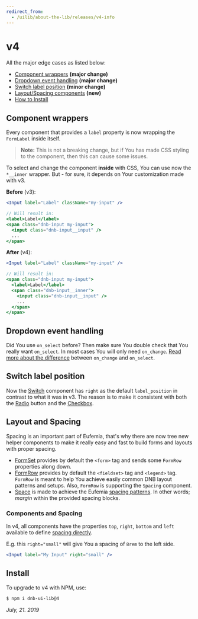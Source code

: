 ```yaml
---
redirect_from:
  - /uilib/about-the-lib/releases/v4-info
---
```


# v4

All the major edge cases as listed below:

- [Component wrappers](#component-wrappers) **(major change)**
- [Dropdown event handling](#dropdown-event-handling) **(major change)**
- [Switch label position](#switch-label-position) **(minor change)**
- [Layout/Spacing components](#layout-and-spacing) **(new)**
- [How to Install](#install)

## Component wrappers

Every component that provides a `label` property is now wrapping the `FormLabel` inside itself.

> **Note:** This is not a breaking change, but if You has made CSS styling to the component, then this can cause some issues.

To select and change the component **inside** with CSS, You can use now the `*__inner` wrapper. But - for sure, it depends on Your customization made with v3.

**Before** (v3):

```jsx
<Input label="Label" className="my-input" />

// Will result in:
<label>Label</label>
<span class="dnb-input my-input">
  <input class="dnb-input__input" />
  ...
</span>
```

**After** (v4):

```jsx
<Input label="Label" className="my-input" />

// Will result in:
<span class="dnb-input my-input">
  <label>Label</label>
  <span class="dnb-input__inner">
    <input class="dnb-input__input" />
    ...
  </span>
</span>
```

## Dropdown event handling

Did You use `on_select` before? Then make sure You double check that You really want `on_select`. In most cases You will only need `on_change`. [Read more about the difference](/uilib/components/dropdown/events) between `on_change` and `on_select`.

## Switch label position

Now the [Switch](/uilib/components/switch) component has `right` as the default `label_position` in contrast to what it was in v3. The reason is to make it consistent with both the [Radio](/uilib/components/radio) button and the [Checkbox](/uilib/components/checkbox).

## Layout and Spacing

Spacing is an important part of Eufemia, that's why there are now tree new helper components to make it really easy and fast to build forms and layouts with proper spacing.

- [FormSet](/uilib/components/form-set) provides by default the `<form>` tag and sends some `FormRow` properties along down.
- [FormRow](/uilib/components/form-row) provides by default the `<fieldset>` tag and `<legend>` tag. `FormRow` is meant to help You achieve easily common DNB layout patterns and setups. Also, `FormRow` is supporting the `Spacing` component.
- [Space](/uilib/components/space) is made to achieve the Eufemia [spacing patterns](/uilib/usage/layout/spacing#spacing-helpers). In other words; _margin_ within the provided spacing blocks.

### Components and Spacing

In v4, all components have the properties `top`, `right`, `bottom` and `left` available to define [spacing directly](/uilib/components/space#components-and-spacing).

E.g. this `right="small"` will give You a spacing of `8rem` to the left side.

```jsx
<Input label="My Input" right="small" />
```

## Install

To upgrade to v4 with NPM, use:

```bash
$ npm i dnb-ui-lib@4
```

_July, 21. 2019_
